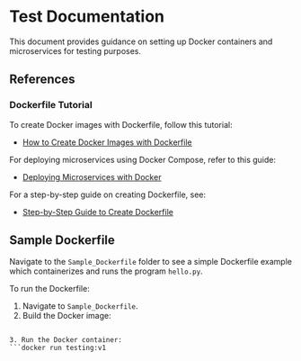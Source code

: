 # Test Documentation

This document provides guidance on setting up Docker containers and microservices for testing purposes.

## References

### Dockerfile Tutorial

To create Docker images with Dockerfile, follow this tutorial:
- [How to Create Docker Images with Dockerfile](https://www.howtoforge.com/tutorial/how-to-create-docker-images-with-dockerfile/)

For deploying microservices using Docker Compose, refer to this guide:
- [Deploying Microservices with Docker](https://www.linode.com/docs/guides/deploying-microservices-with-docker/)

For a step-by-step guide on creating Dockerfile, see:
- [Step-by-Step Guide to Create Dockerfile](https://medium.com/@anshita.bhasin/a-step-by-step-guide-to-create-dockerfile-9e3744d38d11)

## Sample Dockerfile

Navigate to the `Sample_Dockerfile` folder to see a simple Dockerfile example which containerizes and runs the program `hello.py`.

To run the Dockerfile:

1. Navigate to `Sample_Dockerfile`.
2. Build the Docker image:
```docker build -t testing:v1 .

3. Run the Docker container:
```docker run testing:v1


